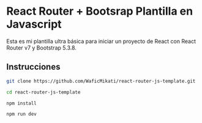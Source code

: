 # React Router + Bootsrap Plantilla en Javascript
Esta es mi plantilla ultra básica para iniciar un proyecto de React con React Router v7 y Bootstrap 5.3.8.

## Instrucciones
```bash
git clone https://github.com/WaficMikati/react-router-js-template.git
```
```bash
cd react-router-js-template
```
```bash
npm install
```
```bash
npm run dev
```